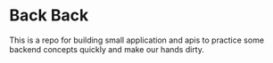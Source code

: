 # Back Back
This is a repo for building small application and apis to practice some backend concepts quickly and make our hands dirty.
